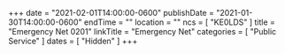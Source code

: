 +++
date = "2021-02-01T14:00:00-0600"
publishDate = "2021-01-30T14:00:00-0600"
endTime = ""
location = ""
ncs = [ "KE0LDS" ]
title = "Emergency Net 0201"
linkTitle = "Emergency Net"
categories = [ "Public Service" ]
dates = [ "Hidden" ]
+++

